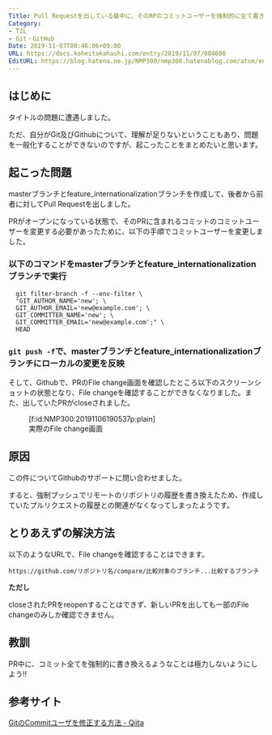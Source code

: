 ```yaml
---
Title: Pull Requestを出している最中に、そのRPのコミットユーザーを強制的に全て書き換えるとFile change画面が確認できなくなります
Category:
- TIL
- Git・GitHub
Date: 2019-11-07T08:46:06+09:00
URL: https://docs.koheitakahashi.com/entry/2019/11/07/084606
EditURL: https://blog.hatena.ne.jp/NMP300/nmp300.hatenablog.com/atom/entry/26006613461764006
---
```


## はじめに

タイトルの問題に遭遇しました。

ただ、自分がGit及びGithubについて、理解が足りないということもあり、問題を一般化することができないのですが、起こったことをまとめたいと思います。

## 起こった問題

masterブランチとfeature_internationalizationブランチを作成して、後者から前者に対してPull Requestを出しました。

PRがオープンになっている状態で、そのPRに含まれるコミットのコミットユーザーを変更する必要があったために、以下の手順でコミットユーザーを変更しました。

###  以下のコマンドをmasterブランチとfeature_internationalizationブランチで実行

  ```
    git filter-branch -f --env-filter \
    "GIT_AUTHOR_NAME='new'; \
    GIT_AUTHOR_EMAIL='new@example.com'; \
    GIT_COMMITTER_NAME='new'; \
    GIT_COMMITTER_EMAIL='new@example.com';" \
    HEAD
  ```

### `git push -f`で、masterブランチとfeature_internationalizationブランチにローカルの変更を反映

そして、Githubで、PRのFile change画面を確認したところ以下のスクリーンショットの状態となり、File changeを確認することができなくなりました。また、出していたPRがcloseされました。

<figure class="figure-image figure-image-fotolife" title="実際のFile change画面">[f:id:NMP300:20191106190537p:plain]<figcaption>実際のFile change画面</figcaption></figure>

## 原因

この件についてGithubのサポートに問い合わせました。

すると、強制プッシュでリモートのリポジトリの履歴を書き換えたため、作成していたプルリクエストの履歴との関連がなくなってしまったようです。

## とりあえずの解決方法

以下のようなURLで、File changeを確認することはできます。

```
https://github.com/リポジトリ名/compare/比較対象のブランチ...比較するブランチ
```

**ただし**

closeされたPRをreopenすることはできず、新しいPRを出しても一部のFile changeのみしか確認できません。

## 教訓

PR中に、コミット全てを強制的に書き換えるようなことは極力しないようにしよう‼️

## 参考サイト
[GitのCommitユーザを修正する方法 \- Qiita](https://qiita.com/yyoneda1106/items/dcea0e39788d649ca8ba)
